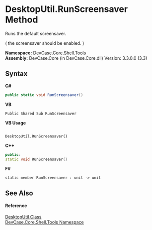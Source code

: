 # DesktopUtil.RunScreensaver Method 
 

Runs the default screensaver. 

 ( the screensaver should be enabled. )

**Namespace:**&nbsp;<a href="N_DevCase_Core_Shell_Tools">DevCase.Core.Shell.Tools</a><br />**Assembly:**&nbsp;DevCase.Core (in DevCase.Core.dll) Version: 3.3.0.0 (3.3)

## Syntax

**C#**<br />
``` C#
public static void RunScreensaver()
```

**VB**<br />
``` VB
Public Shared Sub RunScreensaver
```

**VB Usage**<br />
``` VB Usage

DesktopUtil.RunScreensaver()
```

**C++**<br />
``` C++
public:
static void RunScreensaver()
```

**F#**<br />
``` F#
static member RunScreensaver : unit -> unit 

```


## See Also


#### Reference
<a href="T_DevCase_Core_Shell_Tools_DesktopUtil">DesktopUtil Class</a><br /><a href="N_DevCase_Core_Shell_Tools">DevCase.Core.Shell.Tools Namespace</a><br />